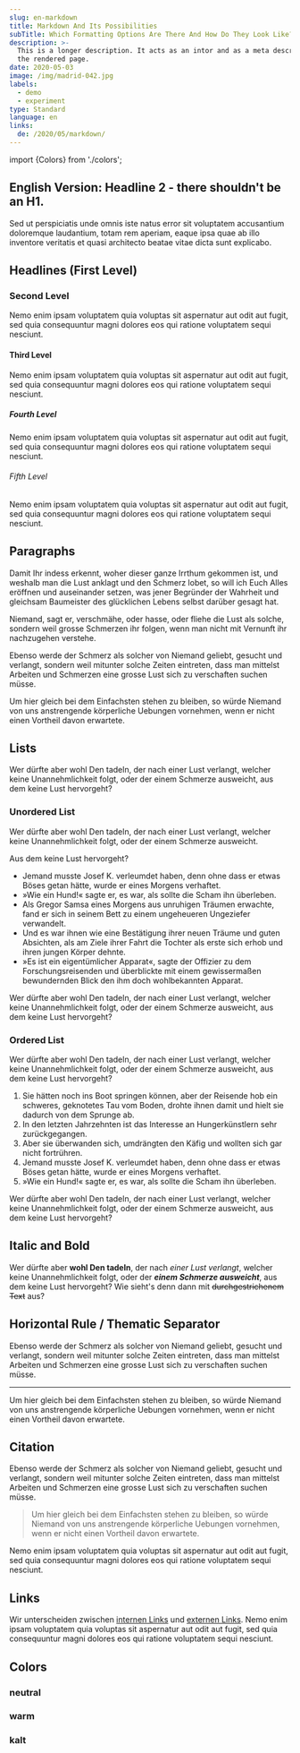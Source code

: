 ```yaml
---
slug: en-markdown
title: Markdown And Its Possibilities
subTitle: Which Formatting Options Are There And How Do They Look Like?
description: >-
  This is a longer description. It acts as an intor and as a meta description on
  the rendered page.
date: 2020-05-03
image: /img/madrid-042.jpg
labels:
  - demo
  - experiment
type: Standard
language: en
links:
  de: /2020/05/markdown/
---
```


import {Colors} from './colors';

## English Version: Headline 2 - there shouldn't be an H1.

Sed ut perspiciatis unde omnis iste natus error sit voluptatem accusantium
doloremque laudantium, totam rem aperiam, eaque ipsa quae ab illo inventore
veritatis et quasi architecto beatae vitae dicta sunt explicabo.

## Headlines (First Level)

### Second Level

Nemo enim ipsam voluptatem quia voluptas sit aspernatur aut odit aut fugit, sed
quia consequuntur magni dolores eos qui ratione voluptatem sequi nesciunt.

#### Third Level

Nemo enim ipsam voluptatem quia voluptas sit aspernatur aut odit aut fugit, sed
quia consequuntur magni dolores eos qui ratione voluptatem sequi nesciunt.

##### Fourth Level

Nemo enim ipsam voluptatem quia voluptas sit aspernatur aut odit aut fugit, sed
quia consequuntur magni dolores eos qui ratione voluptatem sequi nesciunt.

###### Fifth Level

Nemo enim ipsam voluptatem quia voluptas sit aspernatur aut odit aut fugit, sed
quia consequuntur magni dolores eos qui ratione voluptatem sequi nesciunt.

## Paragraphs

Damit Ihr indess erkennt, woher dieser ganze Irrthum gekommen ist, und weshalb
man die Lust anklagt und den Schmerz lobet, so will ich Euch Alles eröffnen und
auseinander setzen, was jener Begründer der Wahrheit und gleichsam Baumeister
des glücklichen Lebens selbst darüber gesagt hat.

Niemand, sagt er, verschmähe, oder hasse, oder fliehe die Lust als solche,
sondern weil grosse Schmerzen ihr folgen, wenn man nicht mit Vernunft ihr
nachzugehen verstehe.

Ebenso werde der Schmerz als solcher von Niemand geliebt, gesucht und verlangt,
sondern weil mitunter solche Zeiten eintreten, dass man mittelst Arbeiten und
Schmerzen eine grosse Lust sich zu verschaften suchen müsse.

Um hier gleich bei dem Einfachsten stehen zu bleiben, so würde Niemand von uns
anstrengende körperliche Uebungen vornehmen, wenn er nicht einen Vortheil davon
erwartete.

## Lists

Wer dürfte aber wohl Den tadeln, der nach einer Lust verlangt, welcher keine
Unannehmlichkeit folgt, oder der einem Schmerze ausweicht, aus dem keine Lust
hervorgeht?

### Unordered List

Wer dürfte aber wohl Den tadeln, der nach einer Lust verlangt, welcher keine
Unannehmlichkeit folgt, oder der einem Schmerze ausweicht.

Aus dem keine Lust hervorgeht?

- Jemand musste Josef K. verleumdet haben, denn ohne dass er etwas Böses getan
  hätte, wurde er eines Morgens verhaftet.
- »Wie ein Hund!« sagte er, es war, als sollte die Scham ihn überleben.
- Als Gregor Samsa eines Morgens aus unruhigen Träumen erwachte, fand er sich in
  seinem Bett zu einem ungeheueren Ungeziefer verwandelt.
- Und es war ihnen wie eine Bestätigung ihrer neuen Träume und guten Absichten,
  als am Ziele ihrer Fahrt die Tochter als erste sich erhob und ihren jungen
  Körper dehnte.
- »Es ist ein eigentümlicher Apparat«, sagte der Offizier zu dem
  Forschungsreisenden und überblickte mit einem gewissermaßen bewundernden Blick
  den ihm doch wohlbekannten Apparat.

Wer dürfte aber wohl Den tadeln, der nach einer Lust verlangt, welcher keine
Unannehmlichkeit folgt, oder der einem Schmerze ausweicht, aus dem keine Lust
hervorgeht?

### Ordered List

Wer dürfte aber wohl Den tadeln, der nach einer Lust verlangt, welcher keine
Unannehmlichkeit folgt, oder der einem Schmerze ausweicht, aus dem keine Lust
hervorgeht?

1. Sie hätten noch ins Boot springen können, aber der Reisende hob ein schweres,
   geknotetes Tau vom Boden, drohte ihnen damit und hielt sie dadurch von dem
   Sprunge ab.
2. In den letzten Jahrzehnten ist das Interesse an Hungerkünstlern sehr
   zurückgegangen.
3. Aber sie überwanden sich, umdrängten den Käfig und wollten sich gar nicht
   fortrühren.
4. Jemand musste Josef K. verleumdet haben, denn ohne dass er etwas Böses getan
   hätte, wurde er eines Morgens verhaftet.
5. »Wie ein Hund!« sagte er, es war, als sollte die Scham ihn überleben.

Wer dürfte aber wohl Den tadeln, der nach einer Lust verlangt, welcher keine
Unannehmlichkeit folgt, oder der einem Schmerze ausweicht, aus dem keine Lust
hervorgeht?

## Italic and Bold

Wer dürfte aber **wohl Den tadeln**, der nach _einer Lust verlangt_, welcher
keine Unannehmlichkeit folgt, oder der **_einem Schmerze ausweicht_**, aus dem
keine Lust hervorgeht? Wie sieht's denn dann mit ~~durchgestrichenem Text~~ aus?

## Horizontal Rule / Thematic Separator

Ebenso werde der Schmerz als solcher von Niemand geliebt, gesucht und verlangt,
sondern weil mitunter solche Zeiten eintreten, dass man mittelst Arbeiten und
Schmerzen eine grosse Lust sich zu verschaften suchen müsse.

---

Um hier gleich bei dem Einfachsten stehen zu bleiben, so würde Niemand von uns
anstrengende körperliche Uebungen vornehmen, wenn er nicht einen Vortheil davon
erwartete.

## Citation

Ebenso werde der Schmerz als solcher von Niemand geliebt, gesucht und verlangt,
sondern weil mitunter solche Zeiten eintreten, dass man mittelst Arbeiten und
Schmerzen eine grosse Lust sich zu verschaften suchen müsse.

> Um hier gleich bei dem Einfachsten stehen zu bleiben, so würde Niemand von uns
> anstrengende körperliche Uebungen vornehmen, wenn er nicht einen Vortheil
> davon erwartete.

Nemo enim ipsam voluptatem quia voluptas sit aspernatur aut odit aut fugit, sed
quia consequuntur magni dolores eos qui ratione voluptatem sequi nesciunt.

## Links

Wir unterscheiden zwischen [internen Links](/2020/04/feuer-im-regenwald/) und
[externen Links](https://www.xing.com). Nemo enim ipsam voluptatem quia voluptas
sit aspernatur aut odit aut fugit, sed quia consequuntur magni dolores eos qui
ratione voluptatem sequi nesciunt.

## Colors

### neutral

<Colors palette='neutral' />

### warm

<Colors palette='warm' />

### kalt

<Colors palette='cold' />
